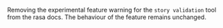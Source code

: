 Removing the experimental feature warning for the `story validation` tool from the rasa docs. 
The behaviour of the feature remains unchanged. 